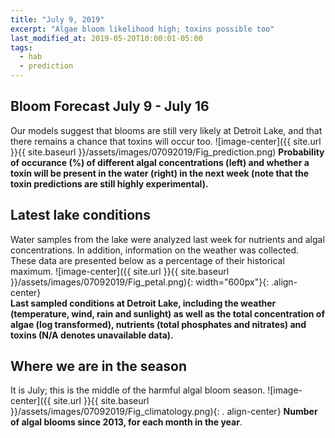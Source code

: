 ```yaml
---
title: "July 9, 2019"
excerpt: "Algae bloom likelihood high; toxins possible too"
last_modified_at: 2019-05-20T10:00:01-05:00
tags: 
  - hab
  - prediction
---
```

## Bloom Forecast July 9 - July 16
Our models suggest that blooms are still very likely at Detroit Lake, and that there remains a chance     that toxins will occur too.
![image-center]({{ site.url }}{{ site.baseurl }}/assets/images/07092019/Fig_prediction.png)
__Probability of occurance (%) of different algal concentrations (left) and whether a toxin will be  present in the water (right) in the next week (note that the toxin predictions are still highly      experimental).__

## Latest lake conditions
Water samples from the lake were analyzed last week for nutrients and algal concentrations. In       addition, information on the weather was collected. These data are presented below as a percentage   of their historical maximum.
![image-center]({{ site.url }}{{ site.baseurl }}/assets/images/07092019/Fig_petal.png){:             width="600px"}{: .align-center}
<br clear="all" />
__Last sampled conditions at Detroit Lake, including the weather (temperature, wind, rain and        sunlight) as well as the total concentration of algae (log transformed), nutrients (total phosphates and nitrates) and  toxins (N/A denotes unavailable data).__

## Where we are in the season
It is July; this is the middle of the harmful algal bloom season.
![image-center]({{ site.url }}{{ site.baseurl }}/assets/images/07092019/Fig_climatology.png){: .     align-center}
__Number of algal blooms since 2013, for each month in the year__.
